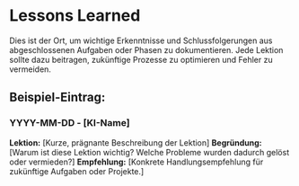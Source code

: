 # Lessons Learned

Dies ist der Ort, um wichtige Erkenntnisse und Schlussfolgerungen aus abgeschlossenen Aufgaben oder Phasen zu dokumentieren. Jede Lektion sollte dazu beitragen, zukünftige Prozesse zu optimieren und Fehler zu vermeiden.

## Beispiel-Eintrag:

### YYYY-MM-DD - [KI-Name]
**Lektion:** [Kurze, prägnante Beschreibung der Lektion]
**Begründung:** [Warum ist diese Lektion wichtig? Welche Probleme wurden dadurch gelöst oder vermieden?]
**Empfehlung:** [Konkrete Handlungsempfehlung für zukünftige Aufgaben oder Projekte.]


